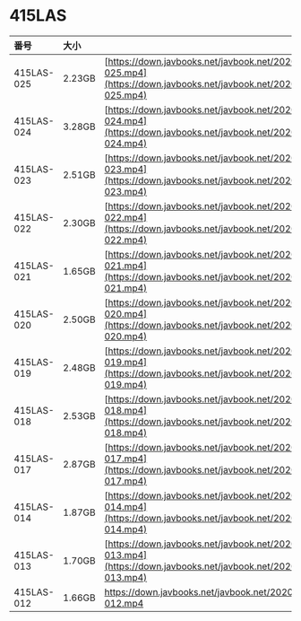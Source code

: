 # 415LAS

| 番号 | 大小 |  |
| :--- | :--- | :--- |
| 415LAS-025 | 2.23GB | [https://down.javbooks.net/javbook.net/2020/06/28/415LAS-025.mp4](https://down.javbooks.net/javbook.net/2020/06/28/415LAS-025.mp4) |
| 415LAS-024 | 3.28GB | [https://down.javbooks.net/javbook.net/2020/06/22/415LAS-024.mp4](https://down.javbooks.net/javbook.net/2020/06/22/415LAS-024.mp4) |
| 415LAS-023 | 2.51GB | [https://down.javbooks.net/javbook.net/2020/06/22/415LAS-023.mp4](https://down.javbooks.net/javbook.net/2020/06/22/415LAS-023.mp4) |
| 415LAS-022 | 2.30GB | [https://down.javbooks.net/javbook.net/2020/06/23/415LAS-022.mp4](https://down.javbooks.net/javbook.net/2020/06/23/415LAS-022.mp4) |
| 415LAS-021 | 1.65GB | [https://down.javbooks.net/javbook.net/2020/06/23/415LAS-021.mp4](https://down.javbooks.net/javbook.net/2020/06/23/415LAS-021.mp4) |
| 415LAS-020 | 2.50GB | [https://down.javbooks.net/javbook.net/2020/06/23/415LAS-020.mp4](https://down.javbooks.net/javbook.net/2020/06/23/415LAS-020.mp4) |
| 415LAS-019 | 2.48GB | [https://down.javbooks.net/javbook.net/2020/06/20/415LAS-019.mp4](https://down.javbooks.net/javbook.net/2020/06/20/415LAS-019.mp4) |
| 415LAS-018 | 2.53GB | [https://down.javbooks.net/javbook.net/2020/06/20/415LAS-018.mp4](https://down.javbooks.net/javbook.net/2020/06/20/415LAS-018.mp4) |
| 415LAS-017 | 2.87GB | [https://down.javbooks.net/javbook.net/2020/06/20/415LAS-017.mp4](https://down.javbooks.net/javbook.net/2020/06/20/415LAS-017.mp4) |
| 415LAS-014 | 1.87GB | [https://down.javbooks.net/javbook.net/2020/06/28/415LAS-014.mp4](https://down.javbooks.net/javbook.net/2020/06/28/415LAS-014.mp4) |
| 415LAS-013 | 1.70GB | [https://down.javbooks.net/javbook.net/2020/06/28/415LAS-013.mp4](https://down.javbooks.net/javbook.net/2020/06/28/415LAS-013.mp4) |
| 415LAS-012 | 1.66GB | [https://down.javbooks.net/javbook.net/2020/06/28/415LAS-012.mp4 ](https://down.javbooks.net/javbook.net/2020/06/28/415LAS-012.mp4%20) |



